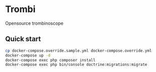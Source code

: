 Trombi
======

Opensource trombinoscope

Quick start
-----------

```bash
cp docker-compose.override.sample.yml docker-compose.override.yml
docker-compose up -d
docker-compose exec php composer install
docker-compose exec php bin/console doctrine:migrations:migrate
```

